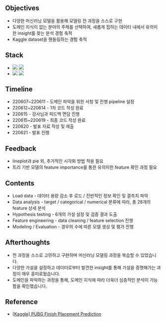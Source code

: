 ####
## Objectives
- 다양한 머신러닝 모델을 활용해 모델링 전 과정을 스스로 구현
- 도메인 지식이 없는 분야의 주제를 선택하여, 새롭게 접하는 데이터 내에서 유의미한 insight를 찾는 분석 경험 축적
- Kaggle dataset을 핸들링하는 경험 축적
####
## Stack
-
    <div align="left"><img src="https://img.shields.io/badge/[Python]-NumPy / pandas / matplotlib / seaborn / sklearn / statsmodels-4479A1"/>

    <img src="https://img.shields.io/badge/[Model]-LinearRegression / Ridge / Lasso / ElasticNet / RandomForestRegressor / XGBRegressor-FF6600"/>

-
    <div align="left"><img src="https://img.shields.io/badge/[Data Visualization]-displot / scatterplot / lineplot / barplot / heatmap / msno.bar & matrix-428813"/>
    <img src="https://img.shields.io/badge/[Data Analysis]-Correlation / Multicollinearity-428813"/><br>  

####
## Timeline
- 220607~220611 - 도메인 파악을 위한 서칭 및 진행 pipeline 설정
- 220612~220614 - 1차 코드 작성 완료
- 220615 - 강사님과 피드백 면담 진행
- 220615~220619 - 최종 코드 작성 완료
- 220620 - 발표 자료 작성 및 제출
- 220621 - 발표 진행
####
## Feedback
- lineplot과 pie 외, 추가적인 시각화 방법 적용 필요
- 트리 기반 모델의 feature importance를 통한 유의미한 feature 확인 과정 필요
####
## Contents
- Load data - 데이터 용량 감소 후 로드 / 전반적인 정보 확인 및 결측치 파악
- Data analysis - target / categorical / numerical 분류에 따라, 총 28개의 feature 상세 분석
- Hypothesis testing - 6개의 가설 설정 및 검증 결과 도출
- Feature engineering - data cleaning / feature selection 진행
- Modeling / Evaluation - 경우의 수에 따른 모델 생성 및 평가 진행
####
## Afterthoughts
- 전 과정을 스스로 고민하고 구현하며 머신러닝 모델링 과정을 복습할 수 있었습니다.
- 다양한 가설을 설정하고 데이터로부터 발견한 insight를 통해 가설을 증명해가는 과정이 매우 흥미로웠습니다. 
- 도메인을 파악하는 과정을 통해, 도메인 지식에 따라 더욱더 심층적인 분석이 가능함을 확인했습니다.
####
## Reference
- [[Kaggle] PUBG Finish Placement Prediction](https://www.kaggle.com/competitions/pubg-finish-placement-prediction)
####
